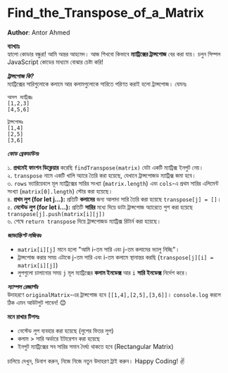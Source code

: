 # Find_the_Transpose_of_a_Matrix

**Author**: Antor Ahmed



**ব্যাখ্যাঃ**  
হ্যালো কোডার বন্ধুরা! আমি অন্তর আহমেদ। আজ শিখবো কিভাবে **ম্যাট্রিক্সের ট্রান্সপোজ** বের করা যায়। চলুন সিম্পল JavaScript কোডের মাধ্যমে বোঝার চেষ্টা করি!

_**ট্রান্সপোজ কি?**_  
ম্যাট্রিক্সের সারিগুলোকে কলামে আর কলামগুলোকে সারিতে পরিণত করাই হলো ট্রান্সপোজ। যেমনঃ  
```
আসল ম্যাট্রিক্সঃ
[1,2,3]
[4,5,6]

ট্রান্সপোজঃ
[1,4]
[2,5]
[3,6]
```

_**কোড ব্রেকডাউনঃ**_  

১. **প্রথমেই ফাংশন ডিক্লেয়ার** করেছি `findTranspose(matrix)` যেটা একটি ম্যাট্রিক্স ইনপুট নেয়।  
২. `transpose` নামে একটি খালি অ্যারে তৈরি করা হয়েছে, যেখানে ট্রান্সপোজড ম্যাট্রিক্স জমা হবে।  
৩. `rows` ভ্যারিয়েবলে মূল ম্যাট্রিক্সের সারির সংখ্যা (`matrix.length`) এবং `cols`-এ প্রথম সারির এলিমেন্ট সংখ্যা (`matrix[0].length`) স্টোর করা হয়েছে।  
৪. **প্রথম লুপ (for let j...):** প্রতিটি **কলামের** জন্য আলাদা সারি তৈরি করা হয়েছে `transpose[j] = []`।  
৫. **নেস্টেড লুপ (for let i...):** প্রতিটি **সারির** মধ্যে দিয়ে ডাটা ট্রান্সপোজ অ্যারেতে পুশ করা হয়েছে `transpose[j].push(matrix[i][j])`  
৬. শেষে `return transpose` দিয়ে ট্রান্সপোজড ম্যাট্রিক্স রিটার্ন করা হয়েছে।

_**জাভাস্ক্রিপ্ট লজিকঃ**_  
- `matrix[i][j]` মানে হলো "আমি i-তম সারি এবং j-তম কলামের ভ্যালু নিচ্ছি"।  
- ট্রান্সপোজ করার সময় এটাকে j-তম সারি এবং i-তম কলামে স্থানান্তর করছি (`transpose[j][i] = matrix[i][j]`)  
- লুপগুলো চালানোর সময় `j` মূল ম্যাট্রিক্সের **কলাম ইনডেক্স** আর `i` **সারি ইনডেক্স** নির্দেশ করে।

_**স্যাম্পল রেজাল্টঃ**_  
উদাহরণে `originalMatrix`-এর ট্রান্সপোজ হবে `[[1,4],[2,5],[3,6]]`। `console.log` করলে ঠিক এমন আউটপুট পাবেন! 😊

**মনে রাখার টিপসঃ**  
- নেস্টেড লুপ ব্যবহার করা হয়েছে (লুপের ভিতর লুপ)  
- কলাম > সারি অর্ডারে ইটারেশন করা হয়েছে  
- ইনপুট ম্যাট্রিক্সের সব সারির সমান দৈর্ঘ্য থাকতে হবে (Rectangular Matrix)  

চালিয়ে দেখুন, ডিবাগ করুন, নিজে নিজে নতুন উদাহরণ ট্রাই করুন। Happy Coding! ✌️